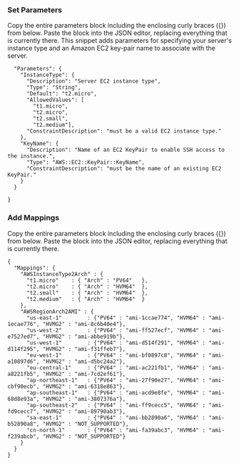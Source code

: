 ### Set Parameters
Copy the entire parameters block including the enclosing curly braces ({}) from below. Paste the block into the JSON editor, replacing everything that is currently there.
This snippet adds parameters for specifying your server's instance type and an Amazon EC2 key-pair name to associate with the server.

```{
  "Parameters": {
    "InstanceType": {
      "Description": "Server EC2 instance type",
      "Type": "String",
      "Default": "t2.micro",
      "AllowedValues": [
        "t1.micro",
        "t2.micro",
        "t2.small",
        "t2.medium"],
      "ConstraintDescription": "must be a valid EC2 instance type."
    },
    "KeyName": {
      "Description": "Name of an EC2 KeyPair to enable SSH access to the instance.",
      "Type": "AWS::EC2::KeyPair::KeyName",
      "ConstraintDescription": "must be the name of an existing EC2 KeyPair."
    }
  }

}
```

### Add Mappings

Copy the entire parameters block including the enclosing curly braces ({}) from below. Paste the block into the JSON editor, replacing everything that is currently there.
```
{
  "Mappings": {
    "AWSInstanceType2Arch" : {
      "t1.micro"    : { "Arch" : "PV64"   },
      "t2.micro"    : { "Arch" : "HVM64"  },
      "t2.small"    : { "Arch" : "HVM64"  },
      "t2.medium"   : { "Arch" : "HVM64"  }
    },
    "AWSRegionArch2AMI" : {
      "us-east-1"        : {"PV64" : "ami-1ccae774", "HVM64" : "ami-1ecae776", "HVMG2" : "ami-8c6b40e4"},
      "us-west-2"        : {"PV64" : "ami-ff527ecf", "HVM64" : "ami-e7527ed7", "HVMG2" : "ami-abbe919b"},
      "us-west-1"        : {"PV64" : "ami-d514f291", "HVM64" : "ami-d114f295", "HVMG2" : "ami-f31ffeb7"},
      "eu-west-1"        : {"PV64" : "ami-bf0897c8", "HVM64" : "ami-a10897d6", "HVMG2" : "ami-d5bc24a2"},
      "eu-central-1"     : {"PV64" : "ami-ac221fb1", "HVM64" : "ami-a8221fb5", "HVMG2" : "ami-7cd2ef61"},
      "ap-northeast-1"   : {"PV64" : "ami-27f90e27", "HVM64" : "ami-cbf90ecb", "HVMG2" : "ami-6318e863"},
      "ap-southeast-1"   : {"PV64" : "ami-acd9e8fe", "HVM64" : "ami-68d8e93a", "HVMG2" : "ami-3807376a"},
      "ap-southeast-2"   : {"PV64" : "ami-ff9cecc5", "HVM64" : "ami-fd9cecc7", "HVMG2" : "ami-89790ab3"},
      "sa-east-1"        : {"PV64" : "ami-bb2890a6", "HVM64" : "ami-b52890a8", "HVMG2" : "NOT_SUPPORTED"},
      "cn-north-1"       : {"PV64" : "ami-fa39abc3", "HVM64" : "ami-f239abcb", "HVMG2" : "NOT_SUPPORTED"}
    }
  }
}
```
